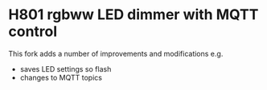 # H801 rgbww LED dimmer with MQTT control

This fork adds a number of improvements and modifications e.g.
  - saves LED settings so flash 
  - changes to MQTT topics

